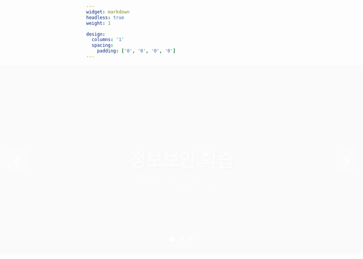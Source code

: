 ```yaml
---
widget: markdown
headless: true
weight: 1

design:
  columns: '1'
  spacing:
    padding: ['0', '0', '0', '0']
---
```


<div class="slider-container">
  <div class="slide active" style="background-image: url('https://images.unsplash.com/photo-1550751827-4bd374c3f58b?w=1920&q=80');">
    <div class="slide-content">
      <h1>정보보안 학습</h1>
      <p>체계적인 정보보안 지식 습득</p>
    </div>
  </div>
  
  <div class="slide" style="background-image: url('https://images.unsplash.com/photo-1526374965328-7f61d4dc18c5?w=1920&q=80');">
    <div class="slide-content">
      <h1>웹 해킹 연구</h1>
      <p>다양한 웹 취약점 분석 및 연구</p>
    </div>
  </div>
  
  <div class="slide" style="background-image: url('https://images.unsplash.com/photo-1558494949-ef010cbdcc31?w=1920&q=80');">
    <div class="slide-content">
      <h1>CTF/WARGAME</h1>
      <p>실전 문제 해결 능력 향상</p>
    </div>
  </div>
  
  <div class="slider-controls">
    <button class="prev" onclick="changeSlide(-1)">‹</button>
    <button class="next" onclick="changeSlide(1)">›</button>
  </div>
  
  <div class="slider-dots">
    <span class="dot active" onclick="currentSlide(1)"></span>
    <span class="dot" onclick="currentSlide(2)"></span>
    <span class="dot" onclick="currentSlide(3)"></span>
  </div>
</div>

<script>
let slideIndex = 1;
showSlide(slideIndex);

setInterval(() => {
  changeSlide(1);
}, 3000);

function changeSlide(n) {
  showSlide(slideIndex += n);
}

function currentSlide(n) {
  showSlide(slideIndex = n);
}

function showSlide(n) {
  let slides = document.querySelectorAll('.slide');
  let dots = document.querySelectorAll('.dot');
  
  if (n > slides.length) { slideIndex = 1 }
  if (n < 1) { slideIndex = slides.length }
  
  slides.forEach(slide => slide.classList.remove('active'));
  dots.forEach(dot => dot.classList.remove('active'));
  
  slides[slideIndex - 1].classList.add('active');
  dots[slideIndex - 1].classList.add('active');
}
</script>

<style>
/* 전체 너비로 확장 */
body {
  overflow-x: hidden;
}

/* 섹션을 전체 너비로 강제 */
.home-section,
section {
  max-width: 100% !important;
  width: 100vw !important;
  margin-left: calc(-50vw + 50%) !important;
  padding: 0 !important;
}

/* 컨테이너도 전체 너비로 */
.container {
  max-width: 100% !important;
  padding: 0 !important;
  margin: 0 !important;
  width: 100% !important;
}

.slider-container {
  position: relative;
  width: 100vw;
  height: 500px;
  overflow: hidden;
  margin: 0;
  padding: 0;
  left: 50%;
  right: 50%;
  margin-left: -50vw;
  margin-right: -50vw;
}

.slide {
  position: absolute;
  width: 100%;
  height: 100%;
  background-size: cover;
  background-position: center;
  display: none;
  align-items: center;
  justify-content: center;
}

.slide.active {
  display: flex;
  animation: fadeIn 1s;
}

@keyframes fadeIn {
  from { opacity: 0; }
  to { opacity: 1; }
}

.slide::before {
  content: '';
  position: absolute;
  top: 0;
  left: 0;
  width: 100%;
  height: 100%;
  background: rgba(0, 0, 0, 0.4);
}

.slide-content {
  position: relative;
  z-index: 2;
  text-align: center;
  color: white;
  padding: 2rem;
}

.slide-content h1 {
  font-size: 3rem;
  margin-bottom: 1rem;
  text-shadow: 2px 2px 4px rgba(0,0,0,0.7);
  font-weight: bold;
}

.slide-content p {
  font-size: 1.3rem;
  text-shadow: 1px 1px 2px rgba(0,0,0,0.7);
}

.slider-controls button {
  position: absolute;
  top: 50%;
  transform: translateY(-50%);
  background: rgba(255, 255, 255, 0.3);
  color: white;
  border: none;
  font-size: 3rem;
  padding: 0.5rem 1rem;
  cursor: pointer;
  z-index: 3;
  transition: all 0.3s;
  border-radius: 5px;
}

.slider-controls button:hover {
  background: rgba(255, 255, 255, 0.5);
}

.slider-controls .prev { left: 20px; }
.slider-controls .next { right: 20px; }

.slider-dots {
  position: absolute;
  bottom: 30px;
  left: 50%;
  transform: translateX(-50%);
  z-index: 3;
}

.dot {
  display: inline-block;
  width: 12px;
  height: 12px;
  margin: 0 5px;
  background: rgba(255, 255, 255, 0.5);
  border-radius: 50%;
  cursor: pointer;
  transition: all 0.3s;
}

.dot.active, .dot:hover {
  background: white;
  transform: scale(1.3);
}

/* 모바일 반응형 */
@media (max-width: 768px) {
  .slider-container {
    height: 350px;
  }
  
  .slide-content h1 {
    font-size: 2rem;
  }
  
  .slide-content p {
    font-size: 1.1rem;
  }
}
</style>